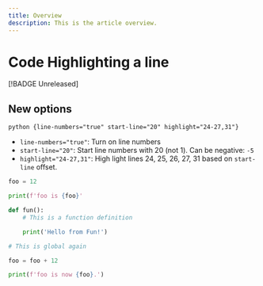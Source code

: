 ```yaml
---
title: Overview
description: This is the article overview.
---
```

# Code Highlighting a line

[!BADGE Unreleased]

## New options

```python {line-numbers="true" start-line="20" highlight="24-27,31"}```

* `line-numbers="true"`: Turn on line numbers
* `start-line="20"`: Start line numbers with 20 (not 1).  Can be negative: `-5`
* `highlight="24-27,31"`: High light lines 24, 25, 26, 27, 31 based on `start-line` offset.

```python {line-numbers="true" start-line="20" highlight="24-27,31"}
foo = 12

print(f'foo is {foo}'

def fun():
    # This is a function definition

    print('Hello from Fun!')

# This is global again

foo = foo + 12

print(f'foo is now {foo}.')
```
